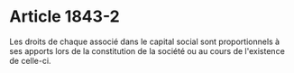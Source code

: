 # Article 1843-2

Les droits de chaque associé dans le capital social sont proportionnels à ses apports lors de la constitution de la société ou au cours de l'existence de celle-ci.
